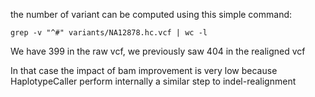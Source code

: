 the number of variant  can be computed using this simple command:

```
grep -v "^#" variants/NA12878.hc.vcf | wc -l 
```

We have 399 in the raw vcf, we previously saw 404 in the realigned vcf

In that case the impact of bam improvement is very low because HaplotypeCaller perform internally a similar step to indel-realignment


